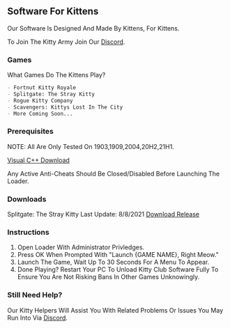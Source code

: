 ## Software For Kittens

Our Software Is Designed And Made By Kittens, For Kittens. 

To Join The Kitty Army Join Our [Discord](https://discord.gg/5QqYBEdNfm).

### Games

What Games Do The Kittens Play?

```markdown
- Fortnut Kitty Royale
- Splitgate: The Stray Kitty
- Rogue Kitty Company
- Scavengers: Kittys Lost In The City
- More Coming Soon...
```

### Prerequisites

NOTE: All Are Only Tested On 1903,1909,2004,20H2,21H1.

[Visual C++ Download](https://aka.ms/vs/16/release/vc_redist.x64.exe)

Any Active Anti-Cheats Should Be Closed/Disabled Before Launching The Loader.

### Downloads

Splitgate: The Stray Kitty  Last Update: 8/8/2021  [Download Release](https://link-to.net/173959/splitkitty)

### Instructions

1. Open Loader With Administrator Privledges.
2. Press OK When Prompted With "Launch {GAME NAME}, Right Meow."
3. Launch The Game, Wait Up To 30 Seconds For A Menu To Appear.
4. Done Playing? Restart Your PC To Unload Kitty Club Software Fully To Ensure You Are Not Risking Bans In Other Games Unknowingly.

### Still Need Help?

 Our Kitty Helpers Will Assist You With Related Problems Or Issues You May Run Into Via [Discord](https://discord.gg/5QqYBEdNfm).
